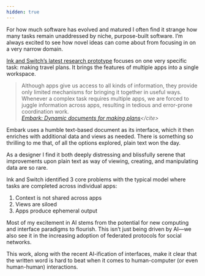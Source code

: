 ```yaml
---
hidden: true
---
```


For how much software has evolved and matured I often find it strange how many tasks remain unaddressed by niche, purpose-built software. I’m always excited to see how novel ideas can come about from focusing in on a very narrow domain.

[Ink and Switch’s latest research prototype](https://www.inkandswitch.com/embark) focuses on one very specific task: making travel plans. It brings the features of multiple apps into a single workspace. 

> Although apps give us access to all kinds of information, they provide only limited mechanisms for bringing it together in useful ways. Whenever a complex task requires multiple apps, we are forced to juggle information across apps, resulting in tedious and error-prone coordination work.
> \
> <cite> [Embark: Dynamic documents for making plans](https://www.inkandswitch.com/embark/#:~:text=Although%20apps%20give%20us%20access%20to%20all%20kinds%20of%20information%2C%20they%20provide%20only%20limited%20mechanisms%20for%20bringing%20it%20together%20in%20useful%20ways.%20Whenever%20a%20complex%20task%20requires%20multiple%20apps%2C%20we%20are%20forced%20to%20juggle%20information%20across%20apps%2C%20resulting%20in%20tedious%20and%20error%2Dprone%20coordination%20work.)</cite>

Embark uses a humble text-based document as its interface, which it then enriches with additional data and views as needed. There is something so thrilling to me that, of all the options explored, plain text won the day.

As a designer I find it both deeply distressing and blissfully serene that improvements upon plain text as way of viewing, creating, and manipulating data are so rare. 

Ink and Switch identified 3 core problems with the typical model where tasks are completed across individual apps:

1. Context is not shared across apps
2. Views are siloed
3. Apps produce ephemeral output

Most of my excitement in AI stems from the potential for new computing and interface paradigms to flourish. This isn’t just being driven by AI—we also see it in the increasing adoption of federated protocols for social networks. 

This work, along with the recent AI-ification of interfaces, make it clear that the written word is hard to beat when it comes to human-computer (or even human-human) interactions. 
